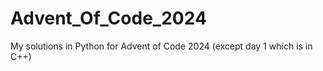 # Advent_Of_Code_2024
My solutions in Python for Advent of Code 2024 (except day 1 which is in C++)
